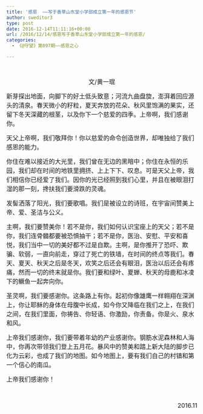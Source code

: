 ```yaml
---
title: '感恩  ——写于香草山东堂小学部成立第一年的感恩节'
author: sweditor3
type: post
date: 2016-12-14T11:11:16+00:00
url: /2016/12/14/感恩写于香草山东堂小学部成立第一年的感恩/
categories:
  - 《@守望》第097期——感恩之心

---
```

&nbsp;

<p style="text-align: center;">
  <span style="font-size: 12pt;">文/黄一琨</span>
</p>

<span style="font-size: 12pt;">新芽探出地面，向脚下的好土低头致意；河流九曲盘旋，澎湃着回应源头的清泉。春天微小的籽粒，夏天奔放的花朵、秋风里饱满的果实，还留下冬天深藏的根茎，以及你下一个慈爱的四季。上帝啊，我们感谢你。</span>

<span style="font-size: 12pt;">天父上帝啊，我们敬拜你！你以慈爱的命令创造世界，却唯独给了我们感恩的能力。</span>

<span style="font-size: 12pt;">你住在难以接近的大光里，我们曾在无边的黑暗中；你住在永恒的乐园，我们却在时间的地铁里拥挤、上上下下、叹息。可是天父上帝，我们相信你已经爱了我们。因你的光已经照到我们心里，并且在被眼泪打湿的那一刻，搀扶我们要滑跌的灵魂。</span>

<span style="font-size: 12pt;">发髻洒落了阳光，我们要歌唱。我们是被设立的诗班，在宇宙间赞美上帝、爱、圣洁与公义。</span>

<span style="font-size: 12pt;">主啊，我们要赞美你！若不是你，我们如何认识宝座上的天父；若不是你，我们连骨髓都要被恐惧抽干；若不是你，医治、安慰、平安和喜悦，我们当中一切的美好都不过是自欺。主啊，是你推开了恐吓、欺骗、软弱，一直向前走，穿过了死亡的铁墙，在时间的终点等我们。春天、夏天、秋天之后是冬天，欢笑之后还会有眼泪，医治以后还会有疼痛，然而一切的终末就是你。我们要和绿叶、夏蝉、秋天的母鹿和冰凌下的鳜鱼一起奔向你。</span>

<span style="font-size: 12pt;">圣灵啊，我们要感谢你。这条路上有你。起初你像雄鹰一样翱翔在深渊上，你让耶稣的身体在母腹中长成，如今你又降临在我们之上，在我们之间，在我们里面，你祷告、你轻语、你激励，你责备。你是火、泉水和风。</span>

<span style="font-size: 12pt;">上帝我们感谢你，我们要带着年幼的产业感谢你。钢筋水泥森林和人海中，你再次带领我们登上五月花。暴风中的赞美和踏上新大陆的脚步已化为云彩，也成了我们的地图。如今地图上，要有我们自己的村镇和第一个信心的南瓜。</span>

<span style="font-size: 12pt;">上帝我们感谢你！</span>

<span style="font-size: 12pt;"> </span>

<p style="text-align: right;">
  <span style="font-size: 12pt;">2016.11</span>
</p>